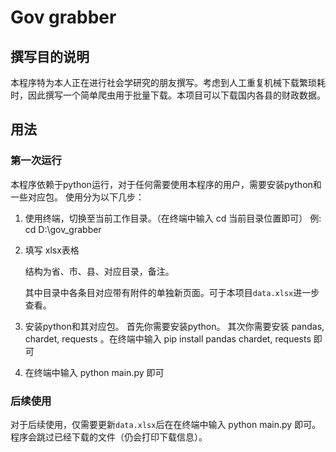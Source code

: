 # Gov grabber

## 撰写目的说明

本程序特为本人正在进行社会学研究的朋友撰写。考虑到人工重复机械下载繁琐耗时，因此撰写一个简单爬虫用于批量下载。本项目可以下载国内各县的财政数据。

## 用法

### 第一次运行

本程序依赖于python运行，对于任何需要使用本程序的用户，需要安装python和一些对应包。
使用分为以下几步：

1. 使用终端，切换至当前工作目录。（在终端中输入 cd 当前目录位置即可）
   例: cd D:\gov_grabber

2. 填写 xlsx表格

   结构为省、市、县、对应目录，备注。

   其中目录中各条目对应带有附件的单独新页面。可于本项目`data.xlsx`进一步查看。

3. 安装python和其对应包。
   首先你需要安装python。
     其次你需要安装 pandas, chardet, requests 。在终端中输入 pip install pandas chardet, requests 即可

4. 在终端中输入 python main.py 即可

### 后续使用

对于后续使用，仅需要更新`data.xlsx`后在在终端中输入 python main.py 即可。程序会跳过已经下载的文件（仍会打印下载信息）。
